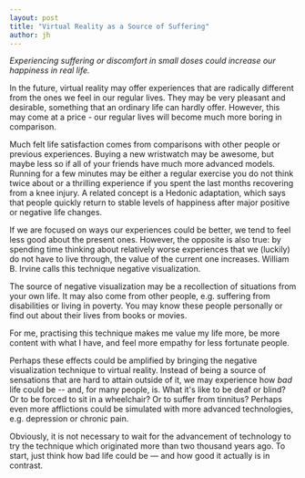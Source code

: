 ```yaml
---
layout: post
title: "Virtual Reality as a Source of Suffering"
author: jh
---
```


*Experiencing suffering or discomfort in small doses could increase our happiness in real life.*

In the future, virtual reality may offer experiences that are radically different from the ones we feel in our regular lives. They may be very pleasant and desirable, something that an ordinary life can hardly offer. However, this may come at a price - our regular lives will become much more boring in comparison.

Much felt life satisfaction comes from comparisons with other people or previous experiences. Buying a new wristwatch may be awesome, but maybe less so if all of your friends have much more advanced models. Running for a few minutes may be either a regular exercise you do not think twice about or a thrilling experience if you spent the last months recovering from a knee injury. A related concept is a Hedonic adaptation, which says that people quickly return to stable levels of happiness after major positive or negative life changes.

If we are focused on ways our experiences could be better, we tend to feel less good about the present ones. However, the opposite is also true: by spending time thinking about relatively worse experiences that we (luckily) do not have to live through, the value of the current one increases. William B. Irvine calls this technique negative visualization.

The source of negative visualization may be a recollection of situations from your own life. It may also come from other people, e.g. suffering from disabilities or living in poverty. You may know these people personally or find out about their lives from books or movies.

For me, practising this technique makes me value my life more, be more content with what I have, and feel more empathy for less fortunate people.

Perhaps these effects could be amplified by bringing the negative visualization technique to virtual reality. Instead of being a source of sensations that are hard to attain outside of it, we may experience how *bad* life could be -- and, for many people, is. What it's like to be deaf or blind? Or to be forced to sit in a wheelchair? Or to suffer from tinnitus? Perhaps even more afflictions could be simulated with more advanced technologies, e.g. depression or chronic pain.

Obviously, it is not necessary to wait for the advancement of technology to try the technique which originated more than two thousand years ago. To start, just think how bad life could be — and how good it actually is in contrast.

